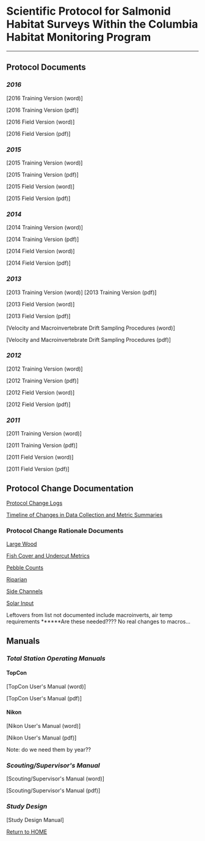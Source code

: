 # Scientific Protocol for Salmonid Habitat Surveys Within the Columbia Habitat Monitoring Program
----------

## Protocol Documents

### *2016*
[2016 Training Version (word)]

[2016 Training Version (pdf)]

[2016 Field Version (word)]

[2016 Field Version (pdf)]

### *2015*
[2015 Training Version (word)]

[2015 Training Version (pdf)]

[2015 Field Version (word)]

[2015 Field Version (pdf)]

### *2014*
[2014 Training Version (word)]

[2014 Training Version (pdf)]

[2014 Field Version (word)]

[2014 Field Version (pdf)]

### *2013*
[2013 Training Version (word)]
[2013 Training Version (pdf)]

[2013 Field Version (word)]

[2013 Field Version (pdf)]

[Velocity and Macroinvertebrate Drift Sampling Procedures (word)]

[Velocity and Macroinvertebrate Drift Sampling Procedures (pdf)]

### *2012*
[2012 Training Version (word)]

[2012 Training Version (pdf)]

[2012 Field Version (word)]

[2012 Field Version (pdf)]

### *2011*
[2011 Training Version (word)]

[2011 Training Version (pdf)]

[2011 Field Version (word)]

[2011 Field Version (pdf)]

## Protocol Change Documentation
[Protocol Change Logs](ProtocolChanges.md)

[Timeline of Changes in Data Collection and Metric Summaries](https://www.dropbox.com/s/rgagji3952grack/CHaMP%20timeline%20of%20changes%20in%20data%20collection%20and%20summary_20150410_11292016.xlsx?dl=0)

### Protocol Change Rationale Documents

[Large Wood](https://www.dropbox.com/s/kag122j5ffr1zf8/CHaMP_LWProtocolChanges.docx?dl=0)

[Fish Cover and Undercut Metrics](https://www.dropbox.com/s/wlbc82v7j5m741i/CHaMP_Fish%20Cover%20%26%20Undercut%20Metric%20Changes.docx?dl=0)

[Pebble Counts](https://www.dropbox.com/s/7jouopjysl1la8f/CHaMP_PebbleCountProtocolChanges.docx?dl=0)

[Riparian](https://www.dropbox.com/s/bn22888etr4qxnv/CHaMP_RiparianProtocolChanges.docx?dl=0)

[Side Channels](https://www.dropbox.com/s/6iigxk0137g3nuo/CHaMP_SideChannelMetricChanges.docx?dl=0)

[Solar Input](https://www.dropbox.com/s/qj5nneeu1z95ug6/CHaMP_SolarInputProtocolChanges.docx?dl=0)

Leftovers from list not documented include macroinverts, air temp requirements ******Are these needed???? No real changes to macros...

## Manuals

### *Total Station Operating Manuals*

#### TopCon
[TopCon User's Manual (word)]

[TopCon User's Manual (pdf)]

#### Nikon
[Nikon User's Manual (word)]

[Nikon User's Manual (pdf)]

Note: do we need them by year??

### *Scouting/Supervisor's Manual*
[Scouting/Supervisor's Manual (word)]

[Scouting/Supervisor's Manual (pdf)]

### *Study Design*
[Study Design Manual]


[Return to HOME](README.md)
